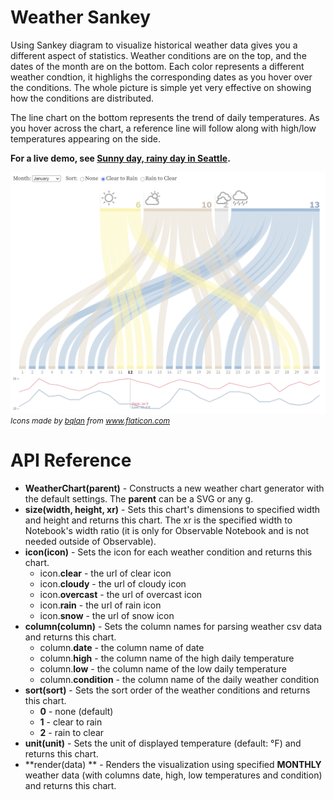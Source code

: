 # Weather Sankey

Using Sankey diagram to visualize historical weather data gives you a different aspect of statistics. Weather conditions are on the top, and the dates of the month are on the bottom. Each color represents a different weather condtion, it highlighs the corresponding dates as you hover over the conditions. The whole picture is simple yet very effective on showing how the conditions are distributed.

The line chart on the bottom represents the trend of daily temperatures. As you hover across the chart, a reference line will follow along with high/low temperatures appearing on the side.

**For a live demo, see [Sunny day, rainy day in Seattle](https://observablehq.com/@analyzer2004/sunny-day-rainy-day-in-seattle).**


<img src="https://github.com/analyzer2004/weathersankey/blob/master/images/cover.png" width="768">
<div style="font-size:9pt; font-style:italic">Icons made by <a href="https://www.flaticon.com/authors/bqlqn" title="bqlqn">bqlqn</a> from <a href="https://www.flaticon.com/" title="Flaticon"> www.flaticon.com</a></div>

# API Reference
* **WeatherChart(parent)** - Constructs a new weather chart generator with the default settings. The **parent** can be a SVG or any g.
* **size(width, height, xr)** - Sets this chart's dimensions to specified width and height and returns this chart. The xr is the specified width to Notebook's width ratio (it is only for Observable Notebook and is not needed outside of Observable).
* **icon(icon)** - Sets the icon for each weather condition and returns this chart.
  * icon.**clear** - the url of clear icon
  * icon.**cloudy** - the url of cloudy icon
  * icon.**overcast** - the url of overcast icon
  * icon.**rain** - the url of rain icon
  * icon.**snow** - the url of snow icon
* **column(column)** - Sets the column names for parsing weather csv data and returns this chart.
  * column.**date** - the column name of date
  * column.**high** - the column name of the high daily temperature
  * column.**low** - the column name of the low daily temperature
  * column.**condition** - the column name of the daily weather condition
* **sort(sort)** - Sets the sort order of the weather conditions and returns this chart.
  * **0** - none (default)
  * **1** - clear to rain
  * **2** - rain to clear
* **unit(unit)** - Sets the unit of displayed temperature (default: °F) and returns this chart.
* **render(data) ** - Renders the visualization using specified **MONTHLY** weather data (with columns date, high, low temperatures and condition) and returns this chart.